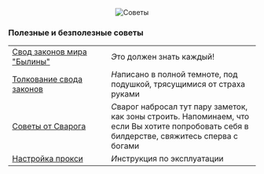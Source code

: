 &nbsp;

<p style='text-align: center'>
    <img src="/img/tit_advice.jpg" alt='Советы' />
</p>

<h3 class='text-center'>Полезные и безполезные советы</h3>

<table class='table-links'>
<tr>
    <td style='width:40%'><a href='/advice/ukb'>Свод законов мира "Былины"</a></td>
    <td><i class='letter letter-aa'>Э</i>то должен знать каждый!</td>
</tr>
<tr>
    <td><a href='/advice/rules'>Толкование свода законов</a></td>
    <td><i class='letter letter-n'>Н</i>аписано в полной темноте, под подушкой, трясущимися от страха руками</td>
</tr>
<tr>
    <td><a href='/advice/2builder'>Советы от Сварога</a></td>
    <td><i class='letter letter-s'>C</i>варог набросал тут пару заметок, как зоны строить. Напоминаем, что если Вы хотите попробовать себя в билдерстве, свяжитесь сперва с богами</td>
</tr>
<tr>
    <td><a href='/advice/proxy'>Настройка прокси</a></td>
    <td><i class="letter letter-i">И</i>нструкция по эксплуатации</td>
</tr>
</table>
